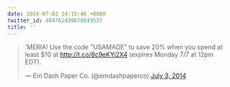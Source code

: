 ```yaml
---
date: 2014-07-03 14:15:46 +0000
twitter_id: 484762439670849537
title: ''
---
```


<blockquote class="twitter-tweet"><p lang="en" dir="ltr">&#39;MERIA! Use the code &quot;USAMADE&quot; to save 20% when you spend at least $10 at <a href="http://t.co/8c9eKYi2X4">http://t.co/8c9eKYi2X4</a> (expires Monday 7/7 at 12pm EDT).</p>&mdash; Em Dash Paper Co. (@emdashpaperco) <a href="https://twitter.com/emdashpaperco/status/484753051496886272?ref_src=twsrc%5Etfw">July 3, 2014</a></blockquote>
<script async src="https://platform.twitter.com/widgets.js" charset="utf-8"></script>
